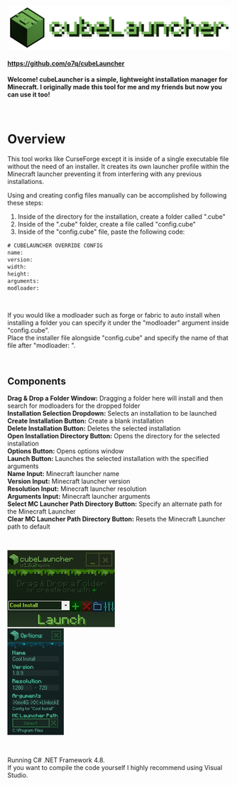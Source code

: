 <img src="assets/images/readmebanner.png"/>

#### https://github.com/o7q/cubeLauncher
#### Welcome! cubeLauncher is a simple, lightweight installation manager for Minecraft. I originally made this tool for me and my friends but now you can use it too!

<br>

# Overview
This tool works like CurseForge except it is inside of a single executable file without the need of an installer. It creates its own launcher profile within the Minecraft launcher preventing it from interfering with any previous installations.

Using and creating config files manually can be accomplished by following these steps:
1. Inside of the directory for the installation, create a folder called ".cube"
2. Inside of the ".cube" folder, create a file called "config.cube"
3. Inside of the "config.cube" file, paste the following code:
```
# CUBELAUNCHER OVERRIDE CONFIG
name: 
version: 
width: 
height: 
arguments: 
modloader: 
```

<br>

If you would like a modloader such as forge or fabric to auto install when installing a folder you can specify it under the "modloader" argument inside "config.cube". \
Place the installer file alongside "config.cube" and specify the name of that file after "modloader: ".

<br>

## <b>Components</b>
<b>Drag & Drop a Folder Window:</b> Dragging a folder here will install and then search for modloaders for the dropped folder \
<b>Installation Selection Dropdown:</b> Selects an installation to be launched \
<b>Create Installation Button:</b> Create a blank installation \
<b>Delete Installation Button:</b> Deletes the selected installation \
<b>Open Installation Directory Button:</b> Opens the directory for the selected installation \
<b>Options Button:</b> Opens options window \
<b>Launch Button:</b> Launches the selected installation with the specified arguments \
<b>Name Input:</b> Minecraft launcher name \
<b>Version Input:</b> Minecraft launcher version \
<b>Resolution Input:</b> Minecraft launcher resolution \
<b>Arguments Input:</b> Minecraft launcher arguments \
<b>Select MC Launcher Path Directory Button:</b> Specify an alternate path for the Minecraft Launcher \
<b>Clear MC Launcher Path Directory Button:</b> Resets the Minecraft Launcher path to default

<br>

<img src="assets/images/v160/v160.png"/> \
<img src="assets/images/v160/v160_2.png"/>

<br>

Running C# .NET Framework 4.8. \
If you want to compile the code yourself I highly recommend using Visual Studio.